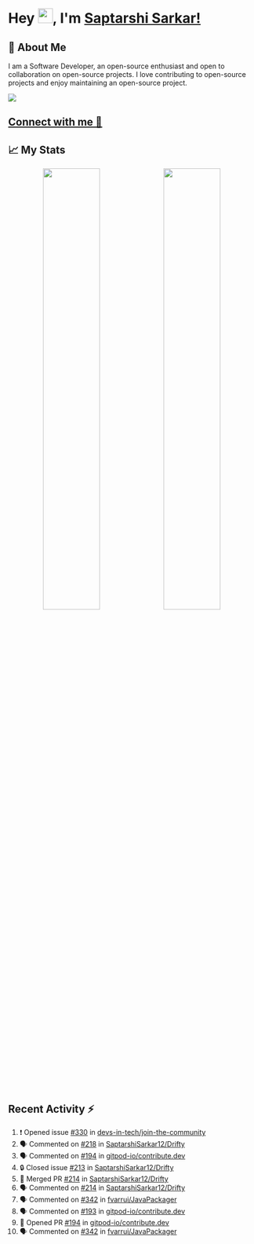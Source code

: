 # Hey <img src="https://github.com/TheDudeThatCode/TheDudeThatCode/blob/master/Assets/Hi.gif" width="30">, I'm [Saptarshi Sarkar!](https://bio.link/saptarshi) 

## 🚀 About Me
I am a Software Developer, an open-source enthusiast and open to collaboration on open-source projects. 
I love contributing to open-source projects and enjoy maintaining an open-source project.

![](https://visitor-badge.laobi.icu/badge?page_id=saptarshisarkar12.saptarshisarkar12)

## [Connect with me 💬](https://bio.link/saptarshi) 

## 📈 My Stats
<p align="center">	
  <img width="48%" src="https://github-readme-stats.vercel.app/api?username=saptarshisarkar12&show_icons=true&theme=tokyonight" />
  <img width="48%" src="https://github-readme-streak-stats.herokuapp.com/?user=saptarshisarkar12&theme=tokyonight" />
</p>

## Recent Activity :zap:
<!--START_SECTION:activity-->
1. ❗ Opened issue [#330](https://github.com/devs-in-tech/join-the-community/issues/330) in [devs-in-tech/join-the-community](https://github.com/devs-in-tech/join-the-community)
2. 🗣 Commented on [#218](https://github.com/SaptarshiSarkar12/Drifty/issues/218) in [SaptarshiSarkar12/Drifty](https://github.com/SaptarshiSarkar12/Drifty)
3. 🗣 Commented on [#194](https://github.com/gitpod-io/contribute.dev/issues/194) in [gitpod-io/contribute.dev](https://github.com/gitpod-io/contribute.dev)
4. 🔒 Closed issue [#213](https://github.com/SaptarshiSarkar12/Drifty/issues/213) in [SaptarshiSarkar12/Drifty](https://github.com/SaptarshiSarkar12/Drifty)
5. 🎉 Merged PR [#214](https://github.com/SaptarshiSarkar12/Drifty/pull/214) in [SaptarshiSarkar12/Drifty](https://github.com/SaptarshiSarkar12/Drifty)
6. 🗣 Commented on [#214](https://github.com/SaptarshiSarkar12/Drifty/issues/214) in [SaptarshiSarkar12/Drifty](https://github.com/SaptarshiSarkar12/Drifty)
7. 🗣 Commented on [#342](https://github.com/fvarrui/JavaPackager/issues/342) in [fvarrui/JavaPackager](https://github.com/fvarrui/JavaPackager)
8. 🗣 Commented on [#193](https://github.com/gitpod-io/contribute.dev/issues/193) in [gitpod-io/contribute.dev](https://github.com/gitpod-io/contribute.dev)
9. 💪 Opened PR [#194](https://github.com/gitpod-io/contribute.dev/pull/194) in [gitpod-io/contribute.dev](https://github.com/gitpod-io/contribute.dev)
10. 🗣 Commented on [#342](https://github.com/fvarrui/JavaPackager/issues/342) in [fvarrui/JavaPackager](https://github.com/fvarrui/JavaPackager)
<!--END_SECTION:activity-->
